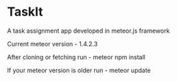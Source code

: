 # TaskIt
A task assignment app developed in meteor.js framework

Current meteor version - 1.4.2.3

After cloning or fetching run - meteor npm install

If your meteor version is older run - meteor update
